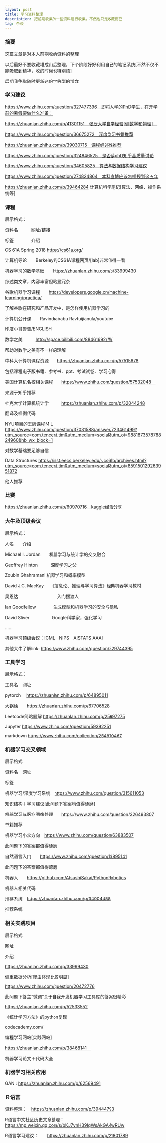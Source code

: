 ```yaml
---
layout: post
title: 学习资料整理
description: 把前期收集的一些资料进行收集，不然也只是收藏而已
tag: 杂谈
---
```


### 摘要

这篇文章是对本人前期收纳资料的整理

以后最好不要收藏堆成山后整理，下个阶段好好利用自己的笔记系统[不然不仅不能吸取到精华，收的时候也特别烦]

后期我争取随时更新这份字典型的博文

### 学习建议

https://www.zhihu.com/question/327477396　即将入学的PhD学生，在开学前的暑假要做什么准备：

https://zhuanlan.zhihu.com/p/41301151　张辰大学自学经验[偏数学和物理]　

https://www.zhihu.com/question/36675272　深度学习书籍推荐

https://zhuanlan.zhihu.com/p/39030715　课程综述性推荐

https://www.zhihu.com/question/324846525　是否读phD知乎高质量讨论

https://www.zhihu.com/question/34605825　算法与数据结构学习建议

https://www.zhihu.com/question/274824864　本科直博应该怎样规划这五年

https://zhuanlan.zhihu.com/p/39464284  计算机科学笔记[算法、网络、操作系统等]





### 课程

展示格式：

资料名　　　网址/链接

标签　　　　介绍

CS 61A Spring 2018   https://cs61a.org/

计算机导论　　Berkeley的CS61A课程网页/[lab]非常值得一看

机器学习的数学基础　　https://zhuanlan.zhihu.com/p/33999430

综述类文章，内容丰富但略显冗杂

谷歌机器学习课程　　https://developers.google.cn/machine-learning/practica/

了解谷歌在研究和产品开发中，是怎样使用机器学习的　

计算机公开课　　Ravindrababu Ravtuijianula/youtube

印度小哥警告/ENGLISH

数学之美　　　http://space.bilibili.com/88461692/#!/

帮助对数学之美有不一样的理解

中科大计算机课程资源　　https://zhuanlan.zhihu.com/p/57515678

包括课程电子版书籍、参考书、ppt、考试试卷、学习心得

美国计算机名校相关课程　　https://www.zhihu.com/question/57532048　

来源于知乎推荐

杜克大学计算机统计学　　　https://zhuanlan.zhihu.com/p/32044248

翻译及样例代码

NYU项目的王牌课程ＭＬ　　https://www.zhihu.com/question/37031588/answer/723461499?utm_source=com.tencent.tim&utm_medium=social&utm_oi=988187357878824960&hb_wx_block=1

对数学基础要足够自信

Data Structures    https://inst.eecs.berkeley.edu/~cs61b/archives.html?utm_source=com.tencent.tim&utm_medium=social&utm_oi=859150129263951872

他人推荐


### 比赛　

https://zhuanlan.zhihu.com/p/60970716　kaggle经验分享






### 大牛及顶级会议

展示格式：

人名　　介绍

Michael I. Jordan　　机器学习与统计学的交叉融合　

Geoffrey Hinton　　　深度学习之父

Zoubin Ghahramani   机器学习和概率模型

David J.C. MacKay　　《信息论、推理与学习算法》经典机器学习教材

吴恩达　　　　　　　　　入门摆渡人

Ian Goodfellow　　　　生成模型和机器学习的安全与隐私

David Sliver　　　　　Ｇoogle科学家，强化学习

......

机器学习顶级会议：ICML　NIPS　AISTATS AAAI  

其他大牛了解link:  https://www.zhihu.com/question/329744395


### 工具学习

展示格式：

工具名　网址　

pytorch 　https://zhuanlan.zhihu.com/p/64895011

大锅烩　　https://zhuanlan.zhihu.com/p/67706528

Leetcode简略题解  https://zhuanlan.zhihu.com/p/25697275

Jupyter  https://www.zhihu.com/question/59392251

markdown https://www.zhihu.com/collection/254970467

### 机器学习交叉领域

展示格式

资料名　网址

标签

机器学习/深度学习系统　https://www.zhihu.com/question/315611053

知识结构＋学习建议[此问题下答案均值得琢磨]


机器学习与医疗图像处理：　https://www.zhihu.com/question/326493807

书籍推荐

机器学习小众方向　https://www.zhihu.com/question/63883507

此问题下的答案都值得琢磨

自然语言入门　　https://www.zhihu.com/question/19895141

此问题下的答案都值得琢磨

机器人　　https://github.com/AtsushiSakai/PythonRobotics

机器人相关代码

推荐系统　https://zhuanlan.zhihu.com/p/34004488

推荐系统

### 相关实践项目

展示格式

网址　

介绍

https://zhuanlan.zhihu.com/p/33999430

偏重数据分析[爬虫体现比较明显]

https://www.zhihu.com/question/20472776

此问题下答主“微调”关于自我开发机器学习工具库的答案很精彩

https://zhuanlan.zhihu.com/p/52533552

《统计学习方法》的python复现

codecademy.com/

编程学习网站[实践网站]

https://zhuanlan.zhihu.com/p/38468141　

机器学习论文＋代码大全



### 机器学习相关应用

GAN : https://zhuanlan.zhihu.com/p/62569491


### Ｒ语言

资料整理：　https://zhuanlan.zhihu.com/p/39444793

R语言中文社区历史文章整理：https://mp.weixin.qq.com/s/bKJ7vnH39IqWsAkGA4wRUw

R语言学习建议：　　https://zhuanlan.zhihu.com/p/21801789
